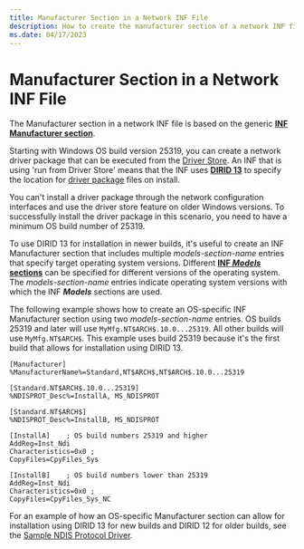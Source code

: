 ```yaml
---
title: Manufacturer Section in a Network INF File
description: How to create the manufacturer section of a network INF file.
ms.date: 04/17/2023
---
```


# Manufacturer Section in a Network INF File

The Manufacturer section in a network INF file is based on the generic [**INF Manufacturer section**](../install/inf-manufacturer-section.md).

Starting with Windows OS build version 25319, you can create a network driver package that can be executed from the [Driver Store](../develop/run-from-driver-store.md). An INF that is using 'run from Driver Store' means that the INF uses [**DIRID 13**](../install/using-dirids.md) to specify the location for [driver package](../install/driver-packages.md) files on install. 

You can't install a driver package through the network configuration interfaces and use the driver store feature on older Windows versions. To successfully install the driver package in this scenario, you need to have a minimum OS build number of 25319.

To use DIRID 13 for installation in newer builds, it's useful to create an INF Manufacturer section that includes multiple *models-section-name* entries that specify target operating system versions. Different [**INF _Models_ sections**](../install/inf-models-section.md) can be specified for different versions of the operating system. The *models-section-name* entries indicate operating system versions with which the INF **_Models_** sections are used.

The following example shows how to create an OS-specific INF Manufacturer section using two *models-section-name* entries. OS builds 25319 and later will use ``MyMfg.NT$ARCH$.10.0...25319``. All other builds will use ``MyMfg.NT$ARCH$``. This example uses build 25319 because it's the first build that allows for installation using DIRID 13. 

```inf
[Manufacturer]
%ManufacturerName%=Standard,NT$ARCH$,NT$ARCH$.10.0...25319 

[Standard.NT$ARCH$.10.0...25319]
%NDISPROT_Desc%=InstallA, MS_NDISPROT

[Standard.NT$ARCH$]
%NDISPROT_Desc%=InstallB, MS_NDISPROT

[InstallA]    ; OS build numbers 25319 and higher
AddReg=Inst_Ndi
Characteristics=0x0 ; 
CopyFiles=CpyFiles_Sys

[InstallB]    ; OS build numbers lower than 25319
AddReg=Inst_Ndi
Characteristics=0x0 ; 
CopyFiles=CpyFiles_Sys_NC
```

For an example of how an OS-specific Manufacturer section can allow for installation using DIRID 13 for new builds and DIRID 12 for older builds, see the [Sample NDIS Protocol Driver](https://github.com/microsoft/Windows-driver-samples/blob/main/network/ndis/ndisprot/6x/sys/630/ndisprot630.inf).